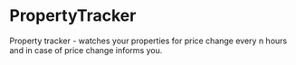# PropertyTracker

Property tracker - watches your properties for price change every n hours and in case of price change informs you.
